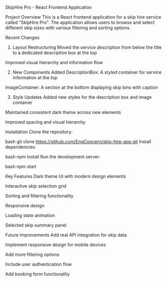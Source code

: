 SkipHire Pro - React Frontend Application

Project Overview
This is a React frontend application for a skip hire service called "SkipHire Pro". The application allows users to browse and select different skip sizes with various filtering and sorting options.

Recent Changes
1. Layout Restructuring
Moved the service description from below the title to a dedicated description box at the top

Improved visual hierarchy and information flow

2. New Components Added
DescriptionBox: A styled container for service information at the top

ImageContainer: A section at the bottom displaying skip bins with caption

3. Style Updates
Added new styles for the description box and image container

Maintained consistent dark theme across new elements

Improved spacing and visual hierarchy

Installation
Clone the repository:

bash
git clone https://github.com/EngConcern/skip-hire-app.git
Install dependencies:

bash
npm install
Run the development server:

bash
npm start

Key Features
Dark theme UI with modern design elements

Interactive skip selection grid

Sorting and filtering functionality

Responsive design

Loading state animation

Selected skip summary panel

Future Improvements
Add real API integration for skip data

Implement responsive design for mobile devices

Add more filtering options

Include user authentication flow

Add booking form functionality